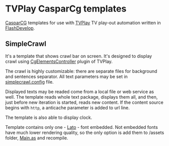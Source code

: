 # TVPlay CasparCg templates
[CasparCG](/CasparCG/server) templates for use with [TVPlay](/jaskie/PlayoutAutomation) TV play-out automation written in [FlashDevelop](http://www.flashdevelop.org/).

## SimpleCrawl
It's a template that shows crawl bar on screen. It's designed to display crawl using [CgElementsController](https://github.com/jaskie/PlayoutAutomation/wiki/Plugin-01.-CgElementsController) plugin of TVPlay.

The crawl is highly customizable: there are separate files for background and sentences separator. All text parameters may be set in [simplecrawl.config](/jaskie/TVPlayCasparCgTemplates/blob/master/SimpleCrawl/out/simplecrawl.config) file.

Displayed texts may be readed come from a local file or web service as well. The template reads whole text package, displays them all, and then, just before new iteration is started, reads new content. If the content source begins with `http`, a anticache parameter is added to url line.

The template is also able to display clock.

Template contains only one - [Lato](http://www.latofonts.com/lato-free-fonts) - font embedded. Not embedded fonts have much lower rendering quality, so the only option is add them to /assets folder, [Main.as](/jaskie/TVPlayCasparCgTemplates/blob/master/SimpleCrawl/src/Main.as) and recompile.
